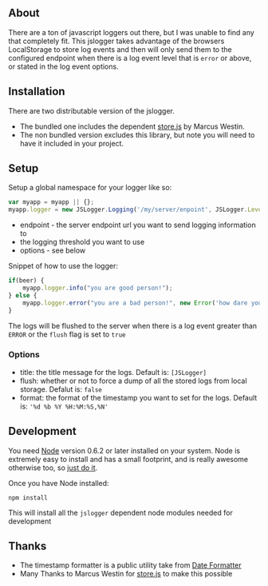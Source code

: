 About
-------

There are a ton of javascript loggers out there, but I was unable to find any that completely fit. 
This jslogger takes advantage of the browsers LocalStorage to store log events and then will only send them to the
configured endpoint when there is a log event level that is `error` or above, or stated in the log event options.

Installation
------

There are two distributable version of the jslogger. 

* The bundled one includes the dependent [store.js](https://github.com/marcuswestin/store.js) by Marcus Westin.
* The non bundled version excludes this library, but note you will need to have it included in your project.

Setup
------

Setup a global namespace for your logger like so:

``` javascript
var myapp = myapp || {};
myapp.logger = new JSLogger.Logging('/my/server/enpoint', JSLogger.Level.INFO, {title:'[My App]'});
```

* endpoint - the server endpoint url you want to send logging information to
* the logging threshold you want to use
* options - see below

Snippet of how to use the logger:

``` javascript
if(beer) {
    myapp.logger.info("you are good person!");
} else {
    myapp.logger.error("you are a bad person!", new Error('how dare you!');
}
```

The logs will be flushed to the server when there is a log event greater than `ERROR` or the `flush` flag is set to `true` 

### Options

* title: the title message for the logs. Default is: `[JSLogger]`
* flush: whether or not to force a dump of all the stored logs from local storage. Defalut is: `false`
* format: the format of the timestamp you want to set for the logs. Default is: `'%d %b %Y %H:%M:%S,%N'`


Development
------------
You need [Node](http://nodejs.org/) version 0.6.2 or later installed on your system. Node is extremely easy to install and has a small footprint, and is really awesome otherwise too, so [just do it](http://nodejs.org/).

Once you have Node installed:

    npm install
    
This will install all the `jslogger` dependent node modules needed for development

Thanks
-----

* The timestamp formatter is a public utility take from [Date Formatter](https://gist.github.com/fauxparse/1508172)
* Many Thanks to Marcus Westin for [store.js](https://github.com/marcuswestin/store.js) to make this possible


